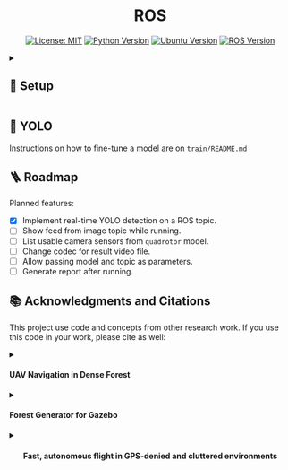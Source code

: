 <div align="center">
<h1 align="center">ROS</h1>
</div>

<div align="center">

[![License: MIT](https://badgen.net/badge/license/MIT/blue)](LICENSE)
[![Python Version](https://badgen.net/badge/python/3.8/green)](https://www.python.org/)
[![Ubuntu Version](https://badgen.net/badge/Ubuntu/20.04/orange)](https://releases.ubuntu.com/focal/)
[![ROS Version](https://badgen.net/badge/ROS/Noetic/green)](http://wiki.ros.org/noetic)

</div>

<details>

<summary>

## 🚀 Setup

</summary>

Follow these instructions to set up the ROS environment and run the real-time YOLO detection node.

### ⚙️ Requirements

* Ubuntu 20.04
* ROS Noetic
* Python 3.8

#### 🐍 Python Libraries

* `ultralytics`
* `opencv-python`
* `ffmpeg`

### 1. 📦 Workspace Setup (ROS)

First, we need to build the catkin workspace with the required ROS packages.

1. Create your catkin workspace folder structure:

`mkdir -p catkin_ws/src/`

2. Clone this repo:

`git clone https://github.com/frvgmxntx/ROS`

3. Move the `kr_autonomous_flight` folder into your `src` folder:

`mv kr_autonomous_flight catkin_ws/src/`

4. Add the MRS System repository:

`curl https://ctu-mrs.github.io/ppa-stable/add_ppa.sh | bash`

5. Install the MRS System:

`apt install ros-noetic-mrs-uav-system-full`

6. Go to the workspace root `catkin_ws` and configure the build:
```
cd catkin_ws
catkin config --cmake-args -DCMAKE_BUILD_TYPE=releases
```

7. Compile the workspace:

`catkin build`

### 2. 🛠️ Prepare the Detection Script

1. Make the detection script `ROS/detection_ros.py` executable:

`chmod +x detection_ros.py`

Note: Edit the configuration header inside the script so all paths are correct.

### 3. 🏁 Running

1. Open a terminal and source the workspace setup file:

`source catkin_ws/devel/setup.bash`

Note: There are other setup files for diffent shells.

2. Launch the full simulation:

`roslaunch gazebo_utils full_sim.launch`

This should open Gazebo, RViz and a `rqt` command window.

3. On a new terminal, source the workspace setup again then run the inference script on the `scripts` folder:

`python3 detection_ros.py`

The `detection_ros.py` script will start processing the camera topic and record the result. To stop, simply press `Ctrl+c` on the terminal.
After running, the recording video file will be saved in the folder the script was executed.

Note: For now, the codec used `mp4v` may not be compatible with some apps for sharing, to fix this you can reencode using `ffmpeg`:
`ffmpeg -i RESULT_VIDEO_FILE.mp4 -c:v libx264 -crf 23 -an REENCODED_VIDEO_FILE.mp4`

</details>

## 🤖 YOLO

Instructions on how to fine-tune a model are on `train/README.md`

## 🪜 Roadmap

Planned features:
- [x] Implement real-time YOLO detection on a ROS topic.
- [ ] Show feed from image topic while running.
- [ ] List usable camera sensors from `quadrotor` model.
- [ ] Change codec for result video file.
- [ ] Allow passing model and topic as parameters.
- [ ] Generate report after running.

## 📚 Acknowledgments and Citations

This project use code and concepts from other research work. If you use this code in your work, please cite as well:

<details>

<summary><h4><b>UAV Navigation in Dense Forest</b></h4></summary>

[github](https://github.com/sebnem-byte/UAV-Navigation-in-Dense-Forest/tree/main)

</details>

<details>

<summary><h4><b>Forest Generator for Gazebo</b></h4></summary>

[github](https://github.com/hurkansah/forest_gen)

</details>

<details>

<summary><h4 align="center"><b>Fast, autonomous flight in GPS-denied and cluttered environments</b></h4></summary>

[github](https://github.com/KumarRobotics/kr_autonomous_flight)

```
@article{mohta2018experiments,
  title={Experiments in fast, autonomous, gps-denied quadrotor flight},
  author={Mohta, Kartik and Sun, Ke and Liu, Sikang and Watterson, Michael and Pfrommer, Bernd and Svacha, James and Mulgaonkar, Yash and Taylor, Camillo Jose and Kumar, Vijay},
  booktitle={2018 IEEE International Conference on Robotics and Automation (ICRA)},
  pages={7832--7839},
  year={2018},
  organization={IEEE}
}
```

```
@article{mohta2018experiments,
  title={Experiments in fast, autonomous, gps-denied quadrotor flight},
  author={Mohta, Kartik and Sun, Ke and Liu, Sikang and Watterson, Michael and Pfrommer, Bernd and Svacha, James and Mulgaonkar, Yash and Taylor, Camillo Jose and Kumar, Vijay},
  booktitle={2018 IEEE International Conference on Robotics and Automation (ICRA)},
  pages={7832--7839},
  year={2018},
  organization={IEEE}
}
```

```
@article{liu2022large,
  title={Large-Scale Autonomous Flight With Real-Time Semantic SLAM Under Dense Forest Canopy},
  author={Liu, Xu and Nardari, Guilherme V. and Ojeda, Fernando Cladera and Tao, Yuezhan and Zhou, Alex and Donnelly, Thomas and Qu, Chao and Chen, Steven W. and Romero, Roseli A. F. and Taylor, Camillo J. and Kumar, Vijay},
  journal={IEEE Robotics and Automation Letters},
  year={2022},
  volume={7},
  number={2},
  pages={5512-5519},
}
```

</details>
